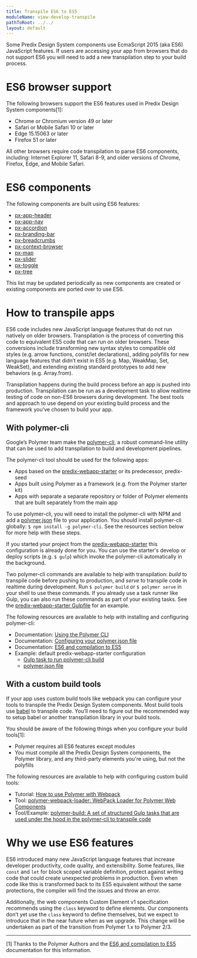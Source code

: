 ```yaml
---
title: Transpile ES6 to ES5
moduleName: view-develop-transpile
pathToRoot: ../../
layout: default
---
```


Some Predix Design System components use EcmaScript 2015 (aka ES6) JavaScript features. If users are accessing your app from browsers that do not support ES6 you will need to add a new transpilation step to your build process.

# ES6 browser support

The following browsers support the ES6 features used in Predix Design System components[1]:

* Chrome or Chromium version 49 or later
* Safari or Mobile Safari 10 or later
* Edge 15.15063 or later
* Firefox 51 or later

All other browsers require code transpilation to parse ES6 components, including: Internet Explorer 11, Safari 8-9, and older versions of Chrome, Firefox, Edge, and Mobile Safari.

# ES6 components

The following components are built using ES6 features:

* [px-app-header](https://www.predix-ui.com/#/elements/px-app-header)
* [px-app-nav](https://www.predix-ui.com/#/elements/px-app-nav)
* [px-accordion](https://www.predix-ui.com/#/elements/px-accordion)
* [px-branding-bar](https://www.predix-ui.com/#/elements/px-branding-bar)
* [px-breadcrumbs](https://www.predix-ui.com/#/elements/px-breadcrumbs)
* [px-context-browser](https://www.predix-ui.com/#/elements/context-browser/px-context-browser)
* [px-map](https://www.predix-ui.com/#/elements/map/px-map)
* [px-slider](https://www.predix-ui.com/#/elements/px-slider)
* [px-toggle](https://www.predix-ui.com/#/elements/px-toggle)
* [px-tree](https://www.predix-ui.com/#/elements/px-tree)

This list may be updated periodically as new components are created or existing components are ported over to use ES6.

# How to transpile apps

ES6 code includes new JavaScript language features that do not run natively on older browsers. Transpilation is the process of converting this code to equivalent ES5 code that can run on older browsers. These conversions include transforming new syntax styles to compatible old styles (e.g. arrow functions, const/let declarations), adding polyfills for new language features that didn’t exist in ES5 (e.g. Map, WeakMap, Set, WeakSet), and extending existing standard prototypes to add new behaviors (e.g. Array.from).

Transpilation happens during the build process before an app is pushed into production. Transpilation can be run as a development task to allow realtime testing of code on non-ES6 browsers during development. The best tools and approach to use depend on your existing build process and the framework you’ve chosen to build your app.

## With polymer-cli

Google’s Polymer team make the [polymer-cli](https://www.polymer-project.org/2.0/docs/tools/polymer-cli), a robust command-line utility that can be used to add transpilation to build and development pipelines.

The polymer-cli tool should be used for the following apps:

* Apps based on the [predix-webapp-starter](https://github.com/predixdev/predix-webapp-starter) or its predecessor, predix-seed
* Apps built using Polymer as a framework (e.g. from the Polymer starter kit)
* Apps with separate a separate repository or folder of Polymer elements that are built separately from the main app

To use polymer-cli, you will need to install the polymer-cli with NPM and add a [polymer.json](https://www.polymer-project.org/2.0/docs/tools/polymer-json) file to your application. You should install polymer-cli globally: `$ npm install -g polymer-cli`. See the resources section below for more help with these steps.

If you started your project from the [predix-webapp-starter](https://github.com/predixdev/predix-webapp-starter) this configuration is already done for you. You can use the starter's develop or deploy scripts (e.g. `$ gulp`) which invoke the polymer-cli automatically in the background.

Two polymer-cli commands are available to help with transpilation: *build* to transpile code before pushing to production, and *serve* to transpile code in realtime during development. Run `$ polymer build` or `$ polymer serve` in your shell to use these commands. If you already use a task runner like Gulp, you can also run these commands as part of your existing tasks. See the [predix-webapp-starter Gulpfile](https://github.com/PredixDev/predix-webapp-starter/blob/master/gulpfile.js) for an example.

The following resources are available to help with installing and configuring polymer-cli:

* Documentation: [Using the Polymer CLI](https://www.polymer-project.org/2.0/docs/tools/polymer-cli)
* Documentation: [Configuring your polymer.json file](https://www.polymer-project.org/2.0/docs/tools/polymer-json)
* Documentation: [ES6 and compilation to ES5](https://www.polymer-project.org/2.0/docs/es6)
* Example: default predix-webapp-starter configuration
	* [Gulp task to run polymer-cli build](https://github.com/PredixDev/predix-webapp-starter/blob/master/gulpfile.js)
	* [polymer.json file](https://github.com/PredixDev/predix-webapp-starter/blob/master/polymer.json)

## With a custom build tools

If your app uses custom build tools like webpack you can configure your tools to transpile the Predix Design System components. Most build tools use [babel](https://babeljs.io/) to transpile code. You’ll need to figure out the recommended way to setup babel or another transpilation library in your build tools.

You should be aware of the following things when you configure your build tools[1]:

* Polymer requires all ES6 features except modules
* You must compile all the Predix Design System components, the Polymer library, and any third-party elements you're using, but not the polyfills

The following resources are available to help with configuring custom build tools:

* Tutorial: [How to use Polymer with Webpack](http://robdodson.me/how-to-use-polymer-with-webpack/)
* Tool: [polymer-webpack-loader: WebPack Loader for Polymer Web Components](https://github.com/webpack-contrib/polymer-webpack-loader)
* Tool/Example: [polymer-build: A set of structured Gulp tasks that are used under the hood in the polymer-cli to transpile code](https://github.com/Polymer/polymer-build)

# Why we use ES6 features

ES6 introduced many new JavaScript language features that increase developer productivity, code quality, and extensibility. Some features, like `const` and `let` for block scoped variable definition, protect against writing code that could create unexpected problems in production. Even when code like this is transformed back to its ES5 equivalent without the same protections, the compiler will find the issues and throw an error.

Additionally, the web components Custom Element v1 specification recommends using the `class` keyword to define elements. Our components don’t yet use the `class` keyword to define themselves, but we expect to introduce that in the near future when as we upgrade. This change will be undertaken as part of the transition from Polymer 1.x to Polymer 2/3.

---------------------

[1] Thanks to the Polymer Authors and the [ES6 and compilation to ES5](https://www.polymer-project.org/2.0/docs/es6#compile) documentation for this information.
